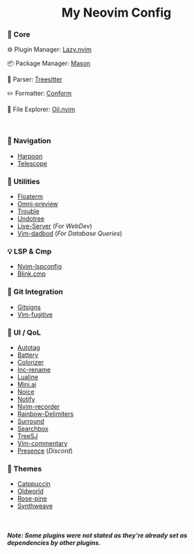 <div><h1 align="center">My Neovim Config</h1></div>

### :pushpin: Core

:gear: Plugin Manager: [Lazy.nvim](https://github.com/folke/lazy.nvim.git)

:package: Package Manager: [Mason](https://github.com/williamboman/mason.nvim)

:mag_right: Parser: [Treesitter](https://github.com/nvim-treesitter/nvim-treesitter)

:pencil2: Formatter: [Conform](https://github.com/stevearc/conform.nvim)

:file_folder: File Explorer: [Oil.nvim](https://github.com/stevearc/oil.nvim)

<br>

### :rocket: Navigation

- [Harpoon](https://github.com/ThePrimeagen/harpoon)
- [Telescope](https://github.com/nvim-telescope/telescope.nvim)

### :wrench: Utilities

- [Floaterm](https://github.com/nvzone/floaterm)
- [Omni-preview](https://github.com/SylvanFranklin/omni-preview.nvim)
- [Trouble](https://github.com/folke/trouble.nvim)
- [Undotree](https://github.com/mbbill/undotree)
- [Live-Server](https://github.com/barrett-ruth/live-server.nvim) (_For WebDev_)
- [Vim-dadbod](https://github.com/tpope/vim-dadbod) (_For Database Queries_)

### :bulb: LSP & Cmp

- [Nvim-lspconfig](https://github.com/neovim/nvim-lspconfig)
- [Blink.cmp](https://github.com/saghen/blink.cmp)

### :twisted_rightwards_arrows: Git Integration

- [Gitsigns](https://github.com/lewis6991/gitsigns.nvim)
- [Vim-fugitive](https://github/tpope/vim-fugitive)

### :star2: UI / QoL

- [Autotag](https://github.com/windwp/nvim-ts-autotag)
- [Battery](https://github.com/justinhj/battery.nvim)
- [Colorizer](https://github.com/norcalli/nvim-colorizer.lua)
- [Inc-rename](https://github.com/smjonas/inc-rename.nvim)
- [Lualine](https://github.com/nvim-lualine/lualine.nvim)
- [Mini.ai](https://github.com/echasnovski/mini.ai)
- [Noice](https://github.com/folke/noice.nvim)
- [Notify](https://github.com/rcarriga/nvim-notify)
- [Nvim-recorder](https://github.com/chrisgrieser/nvim-recorder)
- [Rainbow-Delimiters](https://github.com/HiPhish/rainbow-delimiters.nvim)
- [Surround](https://github.com/kylechui/nvim-surround)
- [Searchbox](https://github.com/VonHeikemen/searchbox.nvim)
- [TreeSJ](https://github.com/Wansmer/treesj)
- [Vim-commentary](https://github.com/tpope/vim-commentary)
- [Presence](https://github.com/andweeb/presence.nvim) (_Discord_)

### :art: Themes

- [Catppuccin](https://github.com/catppuccin/nvim)
- [Oldworld](https://github.com/dgox16/oldworld.nvim)
- [Rose-pine](https://github.com/rose-pine/nvim)
- [Synthweave](https://github.com/samharju/synthweave.nvim)

<br>

##### Note: Some plugins were not stated as they're already set as dependencies by other plugins.
